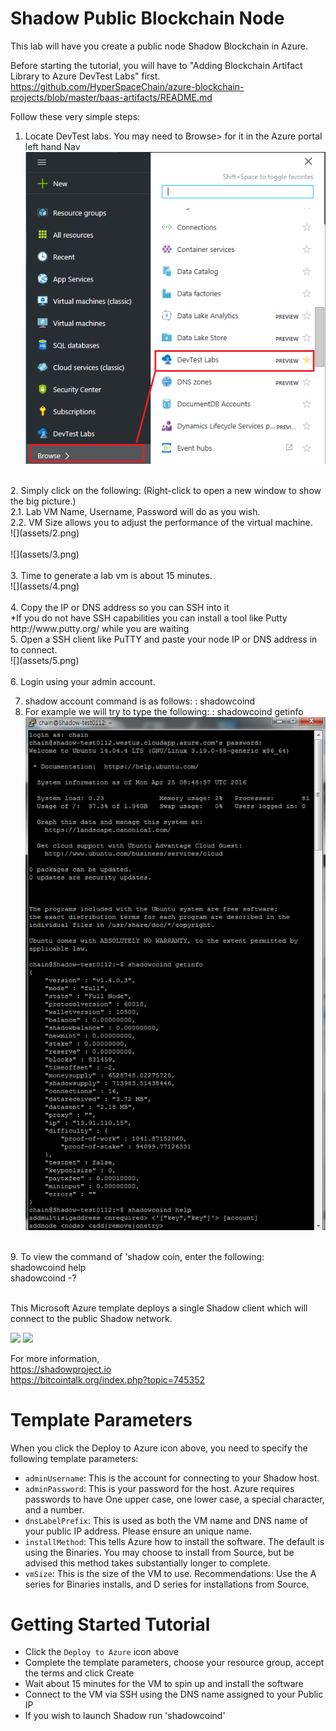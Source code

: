 # Shadow Public Blockchain Node

This lab will have you create a public node Shadow Blockchain in Azure.<br>

Before starting the tutorial, you will have to "Adding Blockchain Artifact Library to Azure DevTest Labs" first. https://github.com/HyperSpaceChain/azure-blockchain-projects/blob/master/baas-artifacts/README.md <br>

Follow these very simple steps:<br>
1. Locate DevTest labs. You may need to Browse> for it in the Azure portal left hand Nav <br>
![](assets/1.png)<br>
<br>
2. Simply click on the following: (Right-click to open a new window to show the big picture.)<br>
    2.1. Lab VM Name, Username, Password will do as you wish. <br>
    2.2. VM Size allows you to adjust the performance of the virtual machine. <br>
![](assets/2.png)<br>
<br>
![](assets/3.png)<br>
<br>
3. Time to generate a lab vm is about 15 minutes. <br>
![](assets/4.png)<br>
<br>
4. Copy the IP or DNS address so you can SSH into it <br>
*If you do not have SSH capabilities you can install a tool like Putty http://www.putty.org/ while you are waiting <br>
5. Open a SSH client like PuTTY and paste your node IP or DNS address in to connect. <br>
![](assets/5.png)<br>
<br>
6. Login using your admin account. <br>

7. shadow account command is as follows: : shadowcoind <br>
8. For example we will try to type the following: : shadowcoind getinfo <br>
![](assets/6.png)<br>
<br>
9. To view the command of 'shadow coin, enter the following: <br>
shadowcoind help <br>
shadowcoind -?

<br>
<br>

This Microsoft Azure template deploys a single Shadow client which will connect to the public Shadow network.

<a href="https://portal.azure.com/#create/Microsoft.Template/uri/https%3A%2F%2Fraw.githubusercontent.com%2FAzure%2Fazure-quickstart-templates%2Fmaster%2Fshadow-on-ubuntu%2Fazuredeploy.json" target="_blank"><img src="http://azuredeploy.net/deploybutton.png"/></a>
<a href="http://armviz.io/#/?load=https%3A%2F%2Fraw.githubusercontent.com%2FAzure%2Fazure-quickstart-templates%2Fmaster%2Fshadow-on-ubuntu%2Fazuredeploy.json" target="_blank"><img src="http://armviz.io/visualizebutton.png"/></a>

For more information, <br>
https://shadowproject.io <br>
https://bitcointalk.org/index.php?topic=745352 <br>
# Template Parameters

When you click the Deploy to Azure icon above, you need to specify the following template parameters:

* `adminUsername`: This is the account for connecting to your Shadow host.
* `adminPassword`: This is your password for the host.  Azure requires passwords to have One upper case, one lower case, a special character, and a number.
* `dnsLabelPrefix`: This is used as both the VM name and DNS name of your public IP address.  Please ensure an unique name.
* `installMethod`: This tells Azure how to install the software.  The default is using the Binaries.  You may choose to install from Source, but be advised this method takes substantially longer to complete.
* `vmSize`: This is the size of the VM to use.  Recommendations: Use the A series for Binaries installs, and D series for installations from Source.

# Getting Started Tutorial

* Click the `Deploy to Azure` icon above
* Complete the template parameters, choose your resource group, accept the terms and click Create
* Wait about 15 minutes for the VM to spin up and install the software
* Connect to the VM via SSH using the DNS name assigned to your Public IP
* If you wish to launch Shadow run 'shadowcoind'